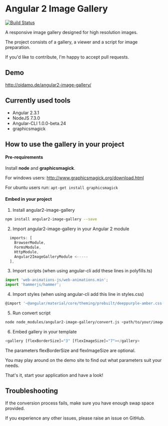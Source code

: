 # Angular 2 Image Gallery
[![Build Status](https://travis-ci.org/BenjaminBrandmeier/ng2imggallery.svg?branch=master)](https://travis-ci.org/BenjaminBrandmeier/ng2imggallery)

A responsive image gallery designed for high resolution images.

The project consists of a gallery, a viewer and a script for image preparation.

If you'd like to contribute, I'm happy to accept pull requests.

## Demo

http://oidamo.de/angular2-image-gallery/

## Currently used tools

- Angular 2.3.1
- NodeJS 7.3.0
- Angular-CLI 1.0.0-beta.24
- graphicsmagick

## How to use the gallery in your project
#### Pre-requirements
Install **node** and **graphicsmagick**.

For windows users: http://www.graphicsmagick.org/download.html

For ubuntu users run: `apt-get install graphicsmagick`

#### Embed in your project

1. Install angular2-image-gallery
```bash
npm install angular2-image-gallery --save
```

2. Import angular2-image-gallery in your Angular 2 module
```javascript
  imports: [
    BrowserModule,
    FormsModule,
    HttpModule,
    Angular2ImageGalleryModule <-----
  ],
```

3. Import scripts (when using angular-cli add these lines in polyfills.ts)
```javascript
import 'web-animations-js/web-animations.min';
import 'hammerjs/hammer';
```

4. Import styles (when using angular-cli add this line in styles.css)
```javascript
@import '~@angular/material/core/theming/prebuilt/deeppurple-amber.css';
```

5. Run convert script
```bash
node node_modules/angular2-image-gallery/convert.js <path/to/your/images>
```

6. Embed gallery in your template
```javascript
<gallery [flexBorderSize]="3" [flexImageSize]="7"></gallery>
```
The parameters flexBorderSize and flexImageSize are optional. 

You may play around on the demo site to find out what parameters suit your needs.

That's it, start your application and have a look!

## Troubleshooting

If the conversion process fails, make sure you have enough swap space provided.

If you experience any other issues, please raise an issue on GitHub.